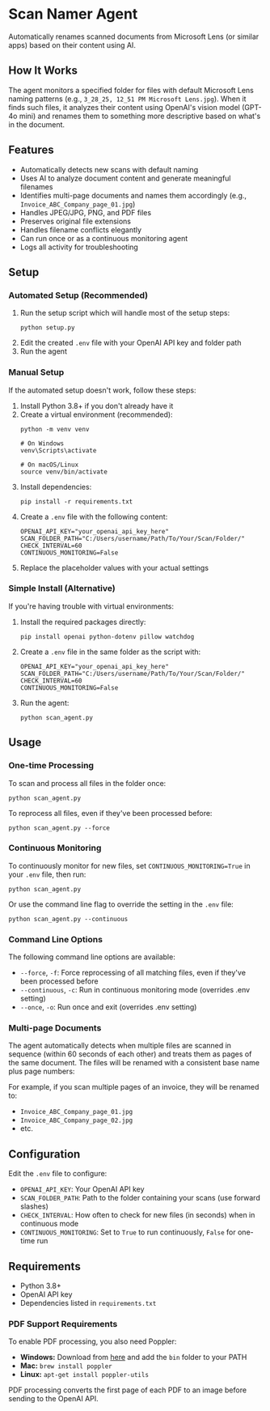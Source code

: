 # Scan Namer Agent

Automatically renames scanned documents from Microsoft Lens (or similar apps) based on their content using AI.

## How It Works

The agent monitors a specified folder for files with default Microsoft Lens naming patterns (e.g., `3_28_25, 12_51 PM Microsoft Lens.jpg`). When it finds such files, it analyzes their content using OpenAI's vision model (GPT-4o mini) and renames them to something more descriptive based on what's in the document.

## Features

- Automatically detects new scans with default naming
- Uses AI to analyze document content and generate meaningful filenames
- Identifies multi-page documents and names them accordingly (e.g., `Invoice_ABC_Company_page_01.jpg`)
- Handles JPEG/JPG, PNG, and PDF files
- Preserves original file extensions
- Handles filename conflicts elegantly
- Can run once or as a continuous monitoring agent
- Logs all activity for troubleshooting

## Setup

### Automated Setup (Recommended)

1. Run the setup script which will handle most of the setup steps:
   ```
   python setup.py
   ```
2. Edit the created `.env` file with your OpenAI API key and folder path
3. Run the agent

### Manual Setup

If the automated setup doesn't work, follow these steps:

1. Install Python 3.8+ if you don't already have it
2. Create a virtual environment (recommended):
   ```
   python -m venv venv
   
   # On Windows
   venv\Scripts\activate
   
   # On macOS/Linux
   source venv/bin/activate
   ```
3. Install dependencies:
   ```
   pip install -r requirements.txt
   ```
4. Create a `.env` file with the following content:
   ```
   OPENAI_API_KEY="your_openai_api_key_here"
   SCAN_FOLDER_PATH="C:/Users/username/Path/To/Your/Scan/Folder/"
   CHECK_INTERVAL=60
   CONTINUOUS_MONITORING=False
   ```
5. Replace the placeholder values with your actual settings

### Simple Install (Alternative)

If you're having trouble with virtual environments:

1. Install the required packages directly:
   ```
   pip install openai python-dotenv pillow watchdog
   ```

2. Create a `.env` file in the same folder as the script with:
   ```
   OPENAI_API_KEY="your_openai_api_key_here"
   SCAN_FOLDER_PATH="C:/Users/username/Path/To/Your/Scan/Folder/"
   CHECK_INTERVAL=60
   CONTINUOUS_MONITORING=False
   ```

3. Run the agent:
   ```
   python scan_agent.py
   ```

## Usage

### One-time Processing

To scan and process all files in the folder once:

```
python scan_agent.py
```

To reprocess all files, even if they've been processed before:

```
python scan_agent.py --force
```

### Continuous Monitoring

To continuously monitor for new files, set `CONTINUOUS_MONITORING=True` in your `.env` file, then run:

```
python scan_agent.py
```

Or use the command line flag to override the setting in the `.env` file:

```
python scan_agent.py --continuous
```

### Command Line Options

The following command line options are available:

- `--force`, `-f`: Force reprocessing of all matching files, even if they've been processed before
- `--continuous`, `-c`: Run in continuous monitoring mode (overrides .env setting)
- `--once`, `-o`: Run once and exit (overrides .env setting)

### Multi-page Documents

The agent automatically detects when multiple files are scanned in sequence (within 60 seconds of each other) and treats them as pages of the same document. The files will be renamed with a consistent base name plus page numbers:

For example, if you scan multiple pages of an invoice, they will be renamed to:
- `Invoice_ABC_Company_page_01.jpg`
- `Invoice_ABC_Company_page_02.jpg`
- etc.

## Configuration

Edit the `.env` file to configure:

- `OPENAI_API_KEY`: Your OpenAI API key
- `SCAN_FOLDER_PATH`: Path to the folder containing your scans (use forward slashes)
- `CHECK_INTERVAL`: How often to check for new files (in seconds) when in continuous mode
- `CONTINUOUS_MONITORING`: Set to `True` to run continuously, `False` for one-time run

## Requirements

- Python 3.8+
- OpenAI API key
- Dependencies listed in `requirements.txt`

### PDF Support Requirements

To enable PDF processing, you also need Poppler:

- **Windows:** Download from [here](https://github.com/oschwartz10612/poppler-windows/releases/) and add the `bin` folder to your PATH
- **Mac:** `brew install poppler`
- **Linux:** `apt-get install poppler-utils`

PDF processing converts the first page of each PDF to an image before sending to the OpenAI API. 